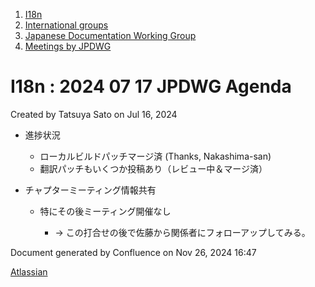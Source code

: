 1. [I18n](index.html)
2. [International groups](International-groups_22970373.html)
3. [Japanese Documentation Working Group](Japanese-Documentation-Working-Group_22970444.html)
4. [Meetings by JPDWG](Meetings-by-JPDWG_22970537.html)

# I18n : 2024 07 17 JPDWG Agenda

Created by Tatsuya Sato on Jul 16, 2024

- 進捗状況
  
  - ローカルビルドパッチマージ済 (Thanks, Nakashima-san)
  - 翻訳パッチもいくつか投稿あり（レビュー中＆マージ済）
- チャプターミーティング情報共有
  
  - 特にその後ミーティング開催なし
    
    - → この打合せの後で佐藤から関係者にフォローアップしてみる。

Document generated by Confluence on Nov 26, 2024 16:47

[Atlassian](http://www.atlassian.com/)
